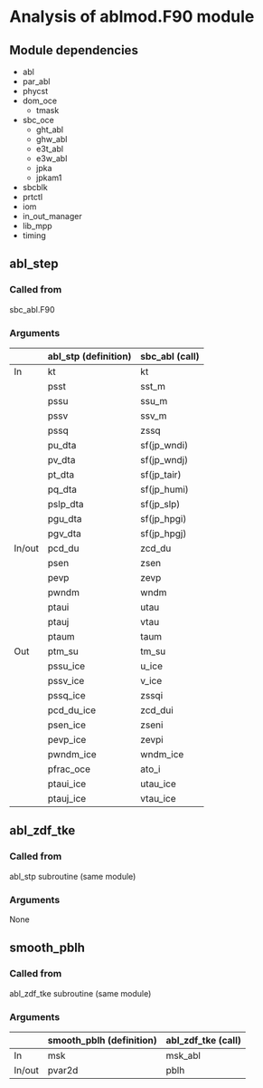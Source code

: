 # Analysis of ablmod.F90 module

## Module dependencies
* abl
* par_abl
* phycst
* dom_oce
  * tmask
* sbc_oce
  * ght_abl
  * ghw_abl
  * e3t_abl
  * e3w_abl
  * jpka
  * jpkam1
* sbcblk
* prtctl
* iom
* in_out_manager
* lib_mpp
* timing

## abl_step

### Called from
sbc_abl.F90

### Arguments
|        | abl_stp (definition) | sbc_abl (call) |
| ------ |----------------------|----------------|
| In     | kt                   | kt             |
|        | psst                 | sst_m          |
|        | pssu                 | ssu_m          |
|        | pssv                 | ssv_m          |
|        | pssq                 | zssq           |
|        | pu_dta               | sf(jp_wndi)    |
|        | pv_dta               | sf(jp_wndj)    |
|        | pt_dta               | sf(jp_tair)    |
|        | pq_dta               | sf(jp_humi)    |
|        | pslp_dta             | sf(jp_slp)     |
|        | pgu_dta              | sf(jp_hpgi)    |
|        | pgv_dta              | sf(jp_hpgj)    |
| In/out | pcd_du               | zcd_du         |
|        | psen                 | zsen           |
|        | pevp                 | zevp           |
|        | pwndm                | wndm           |
|        | ptaui                | utau           |
|        | ptauj                | vtau           |
|        | ptaum                | taum           |
| Out    | ptm_su               | tm_su          |
|        | pssu_ice             | u_ice          |
|        | pssv_ice             | v_ice          |
|        | pssq_ice             | zssqi          |
|        | pcd_du_ice           | zcd_dui        |
|        | psen_ice             | zseni          |
|        | pevp_ice             | zevpi          |
|        | pwndm_ice            | wndm_ice       |
|        | pfrac_oce            | ato_i          |
|        | ptaui_ice            | utau_ice       |
|        | ptauj_ice            | vtau_ice       |



## abl_zdf_tke

### Called from
abl_stp subroutine (same module)

### Arguments

None

## smooth_pblh

### Called from

abl_zdf_tke subroutine (same module)

### Arguments

|        | smooth_pblh (definition) | abl_zdf_tke (call) |
| ------ |--------------------------|--------------------|
| In     | msk                      | msk_abl            |
| In/out | pvar2d                   | pblh               |
